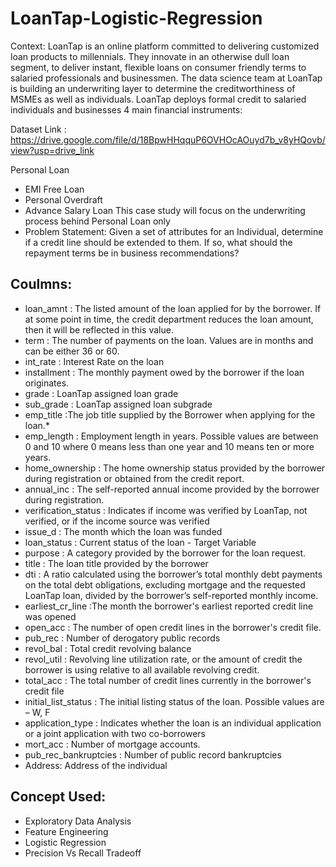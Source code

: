 # LoanTap-Logistic-Regression
Context: LoanTap is an online platform committed to delivering customized loan products to millennials. They innovate in an otherwise dull loan segment, to deliver instant, flexible loans on consumer friendly terms to salaried professionals and businessmen. The data science team at LoanTap is building an underwriting layer to determine the creditworthiness of MSMEs as well as individuals. LoanTap deploys formal credit to salaried individuals and businesses 4 main financial instruments:

Dataset Link : https://drive.google.com/file/d/18BpwHHqquP6OVHOcAOuyd7b_v8yHQovb/view?usp=drive_link 

Personal Loan
- EMI Free Loan
- Personal Overdraft
- Advance Salary Loan This case study will focus on the underwriting process behind Personal Loan only
- Problem Statement: Given a set of attributes for an Individual, determine if a credit line should be extended to them. If so, what should the repayment terms be in business recommendations?
  
## Coulmns:
- loan_amnt : The listed amount of the loan applied for by the borrower. If at some point in time, the credit department reduces the loan amount, then it will be reflected in this value.
- term : The number of payments on the loan. Values are in months and can be either 36 or 60.
- int_rate : Interest Rate on the loan
- installment : The monthly payment owed by the borrower if the loan originates.
- grade : LoanTap assigned loan grade
- sub_grade : LoanTap assigned loan subgrade
- emp_title :The job title supplied by the Borrower when applying for the loan.*
- emp_length : Employment length in years. Possible values are between 0 and 10 where 0 means less than one year and 10 means ten or more years.
- home_ownership : The home ownership status provided by the borrower during registration or obtained from the credit report.
- annual_inc : The self-reported annual income provided by the borrower during registration.
- verification_status : Indicates if income was verified by LoanTap, not verified, or if the income source was verified
- issue_d : The month which the loan was funded
- loan_status : Current status of the loan - Target Variable
- purpose : A category provided by the borrower for the loan request.
- title : The loan title provided by the borrower
- dti : A ratio calculated using the borrower’s total monthly debt payments on the total debt obligations, excluding mortgage and the requested LoanTap loan, divided by the borrower’s self-reported monthly income.
- earliest_cr_line :The month the borrower's earliest reported credit line was opened
- open_acc : The number of open credit lines in the borrower's credit file.
- pub_rec : Number of derogatory public records
- revol_bal : Total credit revolving balance
- revol_util : Revolving line utilization rate, or the amount of credit the borrower is using relative to all available revolving credit.
- total_acc : The total number of credit lines currently in the borrower's credit file
- initial_list_status : The initial listing status of the loan. Possible values are – W, F
- application_type : Indicates whether the loan is an individual application or a joint application with two co-borrowers
- mort_acc : Number of mortgage accounts.
- pub_rec_bankruptcies : Number of public record bankruptcies
- Address: Address of the individual
  
## Concept Used:

- Exploratory Data Analysis
- Feature Engineering
- Logistic Regression
- Precision Vs Recall Tradeoff
